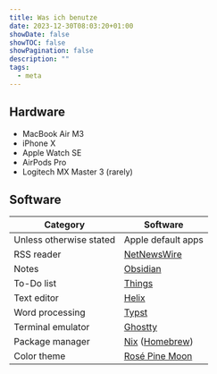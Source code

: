 ```yaml
---
title: Was ich benutze
date: 2023-12-30T08:03:20+01:00
showDate: false
showTOC: false
showPagination: false
description: ""
tags:
  - meta
---
```


## Hardware

- MacBook Air M3
- iPhone X
- Apple Watch SE
- AirPods Pro
- Logitech MX Master 3 (rarely)

## Software

| Category                | Software                                               |
| ----------------------- | ------------------------------------------------------ |
| Unless otherwise stated | Apple default apps                                     |
| RSS reader              | [NetNewsWire](https://netnewswire.com)                 |
| Notes                   | [Obsidian](https://obsidian.md)                        |
| To-Do list              | [Things](https://culturedcode.com/things)              |
| Text editor             | [Helix](https://helix-editor.com)                      |
| Word processing         | [Typst](https://typst.app)                             |
| Terminal emulator       | [Ghostty](https://github.com/mitchellh/ghostty)        |
| Package manager         | [Nix](https://nixos.org) ([Homebrew](https://brew.sh)) |
| Color theme             | [Rosé Pine Moon](https://rosepinetheme.com)            |
